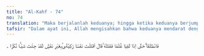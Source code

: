 ```yaml
---
title: "Al-Kahf - 74"
no: 74
translation: "Maka berjalanlah keduanya; hingga ketika keduanya berjumpa dengan seorang anak muda, maka dia membunuhnya. Dia (Musa) berkata, “Mengapa engkau bunuh jiwa yang bersih, bukan karena dia membunuh orang lain? Sungguh, engkau telah melakukan sesuatu yang sangat mungkar.”"
tafsir: "Dalam ayat ini, Allah mengisahkan bahwa keduanya mendarat dengan selamat dan tidak tenggelam, kemudian keduanya turun dari kapal dan meneruskan perjalanan menyusuri pantai. Kemudian terlihat oleh Khidir seorang anak yang sedang bermain dengan kawan-kawannya, lalu dibunuhnya anak itu. Ada yang mengatakan bahwa Khidir itu membunuhnya dengan cara memenggal kepalanya, ada yang mengatakan dengan mencekiknya. Akan tetapi, Al-Qur'an tidak menyebutkan bagaimana cara Khidir membunuh anak itu, apakah dengan memenggal kepalanya, membenturkan kepalanya ke dinding batu, atau cara lain. Kita tidak perlu memperhatikan atau menyelidikinya.\n\nMelihat peristiwa itu, dengan serta merta Nabi Musa berkata kepada Khidir, \"Mengapa kamu bunuh jiwa yang masih suci dari dosa dan tidak pula karena dia membunuh orang lain? Sungguh kamu telah berbuat sesuatu yang mungkar, yang bertentangan dengan akal yang sehat.\n\nDalam ayat ini, pembunuh disebut dengan kata nukr (mungkar), sedangkan melubangi perahu dalam ayat 71 disebut kata imr (kesalahan yang besar). Penyebabnya adalah pembunuhan terhadap anak itu lebih keji dibandingkan dengan melubangi perahu. Melubangi perahu tidak menghilangkan nyawa apabila tidak tenggelam. Tetapi pembunuhan atau menghilangkan nyawa yang tidak sejalan dengan ajaran agama itu nyata-nyata suatu perbuatan mungkar. Pembunuhan yang dapat dibenarkan oleh ajaran agama hanyalah karena murtad, zina muhsan, atau karena qishash."
---
```


فَانْطَلَقَا ۗحَتّٰٓى اِذَا لَقِيَا غُلٰمًا فَقَتَلَهٗ ۙقَالَ اَقَتَلْتَ نَفْسًا زَكِيَّةً؈ۢبِغَيْرِ نَفْسٍۗ  لَقَدْ جِئْتَ شَيْـًٔا نُكْرًا   ۔
